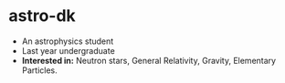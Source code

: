 # astro-dk
* An astrophysics student
* Last year undergraduate
* **Interested in:** Neutron stars, General Relativity, Gravity, Elementary Particles.
